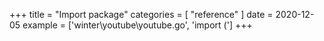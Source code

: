 +++
title = "Import package"
categories = [ "reference" ]
date = 2020-12-05
example = ['winter\youtube\youtube.go', 'import (']
+++
